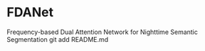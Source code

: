 # FDANet
Frequency-based Dual Attention Network for Nighttime Semantic Segmentation
git add README.md
